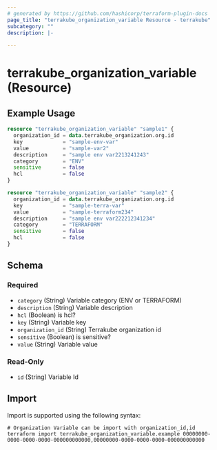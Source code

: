 ```yaml
---
# generated by https://github.com/hashicorp/terraform-plugin-docs
page_title: "terrakube_organization_variable Resource - terrakube"
subcategory: ""
description: |-
  
---
```


# terrakube_organization_variable (Resource)



## Example Usage

```terraform
resource "terrakube_organization_variable" "sample1" {
  organization_id = data.terrakube_organization.org.id
  key             = "sample-env-var"
  value           = "sample-var2"
  description     = "sample env var2213241243"
  category        = "ENV"
  sensitive       = false
  hcl             = false
}

resource "terrakube_organization_variable" "sample2" {
  organization_id = data.terrakube_organization.org.id
  key             = "sample-terra-var"
  value           = "sample-terraform234"
  description     = "sample env var222212341234"
  category        = "TERRAFORM"
  sensitive       = false
  hcl             = false
}
```

<!-- schema generated by tfplugindocs -->
## Schema

### Required

- `category` (String) Variable category (ENV or TERRAFORM)
- `description` (String) Variable description
- `hcl` (Boolean) is hcl?
- `key` (String) Variable key
- `organization_id` (String) Terrakube organization id
- `sensitive` (Boolean) is sensitive?
- `value` (String) Variable value

### Read-Only

- `id` (String) Variable Id

## Import

Import is supported using the following syntax:

```shell
# Organization Variable can be import with organization_id,id
terraform import terrakube_organization_variable.example 00000000-0000-0000-0000-000000000000,00000000-0000-0000-0000-000000000000
```

